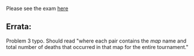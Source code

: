 Please see the exam [here](exam2_01.ipynb)

## Errata:

Problem 3 typo.  Should read "where each pair contains the 
*map* name and total number of deaths that occurred in that map for the entire tournament."
